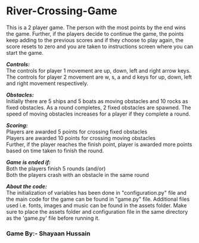 # River-Crossing-Game

This is a 2 player game. The person with the most points by the end wins the game. Further, if the players decide to continue the game, the points keep adding to the previous scores and if they choose to play again, the score resets to zero and you are taken to instructions screen where you can start the game.

***Controls:***<br/>
The controls for player 1 movement are up, down, left and right arrow keys.<br/>
The controls for player 2 movement are w, s, a and d keys for up, down, left and right movement respectively.

***Obstacles:***<br/>
Initially there are 5 ships and 5 boats as moving obstacles and 10 rocks as fixed obstacles. As a round completes, 2 fixed obstacles are spawned. The speed of moving obstacles increases for a player if they complete a round.

***Scoring:***<br/>
Players are awarded 5 points for crossing fixed obstacles<br/>
Players are awarded 10 points for crossing moving obstacles<br/>
Further, if the player reaches the finish point, player is awarded more points based on time taken to finish the round.

***Game is ended if:***<br/>
Both the players finish 5 rounds (and/or)<br/>
Both the players crash with an obstacle in the same round


***About the code:***<br/>
The initialization of variables has been done in "configuration.py" file and the main code for the game can be found in "game.py" file. Additional files used i.e. fonts, images and music can be found in the assets folder. Make sure to place the assets folder and configuration file in the same directory as the 'game.py' file before running it.

### Game By:- Shayaan Hussain

